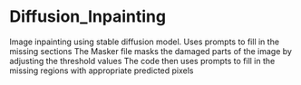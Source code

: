# Diffusion_Inpainting
Image inpainting using stable diffusion model. Uses prompts to fill in the missing sections
The Masker file masks the damaged parts of the image by adjusting the threshold values
The code then uses prompts to fill in the missing regions with appropriate predicted pixels
